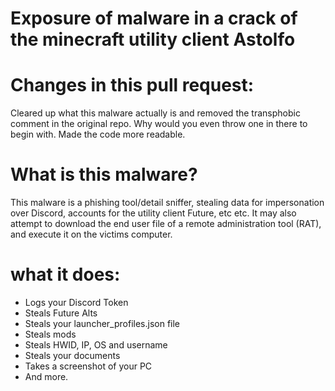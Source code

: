 # Exposure of malware in a crack of the minecraft utility client Astolfo

# Changes in this pull request:

Cleared up what this malware actually is and removed the transphobic comment in the original repo. Why would you even throw one in there to begin with.
Made the code more readable.

# What is this malware?

This malware is a phishing tool/detail sniffer, stealing data for impersonation over Discord, accounts for the utility client Future, etc etc. It may also attempt to download the end user file of a remote administration tool (RAT), and execute it on the victims computer.

# what it does:

- Logs your Discord Token
- Steals Future Alts
- Steals your launcher_profiles.json file
- Steals mods
- Steals HWID, IP, OS and username
- Steals your documents
- Takes a screenshot of your PC
- And more.



